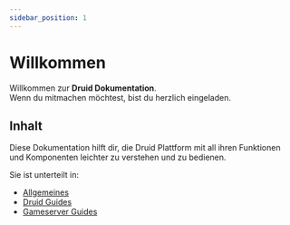 ```yaml
---
sidebar_position: 1
---
```


# Willkommen

Willkommen zur **Druid Dokumentation**.  
Wenn du mitmachen möchtest, bist du herzlich eingeladen.

## Inhalt

Diese Dokumentation hilft dir, die Druid Plattform mit all ihren Funktionen und Komponenten leichter zu verstehen und zu bedienen.

Sie ist unterteilt in:

- [Allgemeines](/docs/contribute/intro)
- [Druid Guides](/docs/category/guides)
- [Gameserver Guides](/docs/category/gameservers)